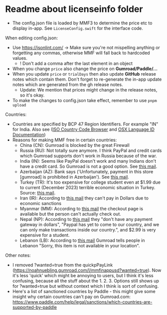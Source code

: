 # Readme about licenseinfo folder

- The config.json file is loaded by MMF3 to determine the price etc to display in-app. See `LicenseConfig.swift` for the interface code.

When editing config.json: 
- Use https://jsonlint.com/ -> Make sure you're not mispelling anything or forgetting any commas, otherwise MMF will fall back to hardcoded values.
  - ! Don't add a comma after the last element in an object
- When you change `price` also change the price on **Gumroad/Paddle/...**
- When you update `price` or `trialDays` then also update **GitHub** release notes which contain them. Don't forget to re-generate the in-app update notes which are generated from the gh release notes.
  - Update: We mention that prices might change in the release notes, so it's okay.
- To make the changes to config.json take effect, remember to use `pnpm upload`

Countries:
- Countries are specified by BCP 47 Region Identifiers. For example "IN" for India. Also see ([ISO Country Code Browser](https://www.iso.org/obp/ui/#search) and [OSX Language ID Documentation](https://developer.apple.com/library/archive/documentation/MacOSX/Conceptual/BPInternational/LanguageandLocaleIDs/LanguageandLocaleIDs.html))
- Reasons for making MMF free in certain countries:
  - China (CN): Gumroad is blocked by the great Firewall
  - Russia (RU): Not totally sure anymore. I think PayPal and credit cards which Gumroad supports don't work in Russia because of the war.
  - India (IN): Seems like PayPal doesn't work and many Indians don't have a credit card. So Gumroad is not a good option. See [this mail](message:<6F7DBCB6-CF25-4FA4-8EC1-B9ACA7DF414F@icloud.com>).
  - Azerbaijan (AZ): Bank says ('Unfortunately, payment in this store [gumroad] is prohibited in Azerbaijan'). See [this mail](message:<4656428B-A309-4306-AF73-BA8660B805A1@gmail.com>).
  - Turkey (TR): It's too expensive for college student even at $1.99 due to current (December 2023) terrible economic situation in Turkey. Source: [this mail](message:<5C18F7A2-8336-48B5-A458-D6A193CEFFAC@icloud.com>).
  - Iran (IR): According to [this mail](message:<CAHkB1paSesFmjY-AehsPuOUr5WfZACkXCxDuaWtqgdn4kKrcuw@mail.gmail.com>) they can't pay in Dollars due to economic sanctions
  - Myanmar (MM): According to [this mail](message:<0FD140DD-9672-4B29-BEA5-F3EEBAE0736A@gmail.com>) the checkout page is available but the person can't actually check out.
  - Nepal (NP): According to [this mail](message:<CAFf=ELgRHw0d0G10z-JbO7RpiVrkc8Ktjh0QoaFmAG6O2NVw-Q@mail.gmail.com>) they "don't have any payment gateway in dollars", "Paypal has yet to come to our country, and we can only make transactions inside our country.", and $2.99 is very expensive for a student.
  - Lebanon (LB): According to [this mail](message:<769F6BFC-D895-4DC3-8207-7CCDD51D7A18@icloud.com>) Gumroad tells people in Lebanon "Sorry, this item is not available in your location". 

Other notes:
- I removed ?wanted=true from the quickpPayLink (https://noahnuebling.gumroad.com/l/mmfinappusd?wanted=true). Now it's less 'quick' which might be annoying to users, but I think it's less confusing, because all the stuff about the 1. 2. 3. Options still shows up for ?wanted=true but without context which I think is sort of confusing.
- Here's a list of sanctioned countries by Paddle - this might give some insight why certain countries can't pay on Gumroad.com: https://www.paddle.com/help/legal/sanctions/which-countries-are-supported-by-paddle